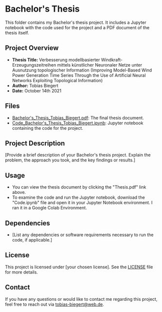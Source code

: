 # Bachelor's Thesis

This folder contains my Bachelor's thesis project. It includes a Jupyter notebook with the code used for the project and a PDF document of the thesis itself.

## Project Overview

- **Thesis Title:** Verbesserung modellbasierter Windkraft-Erzeugungszeitreihen mittels künstlicher Neuronaler Netze unter Ausnutzung topologischer Information
                    (Improving Model-Based Wind Power Generation Time Series Through the Use of Artificial Neural Networks Exploiting Topological Information)
- **Author:** Tobias Biegert
- **Date:** October 14th 2021

## Files

- [Bachelor's_Thesis_Tobias_Biegert.pdf](https://github.com/tobiasbiegert/study_projects/blob/main/bachelor's_thesis/Bachelor's_Thesis_Tobias_Biegert.pdf): The final thesis document.
- [Code_Bachelor's_Thesis_Tobias_Biegert.ipynb](https://github.com/tobiasbiegert/study_projects/blob/main/bachelor's_thesis/Code_Bachelor's_Thesis_Tobias_Biegert.ipynb): Jupyter notebook containing the code for the project.

## Project Description

[Provide a brief description of your Bachelor's thesis project. Explain the problem, the approach you took, and the key findings or results.]

## Usage

- You can view the thesis document by clicking the "Thesis.pdf" link above.
- To examine the code and run the Jupyter notebook, download the "Code.ipynb" file and open it in your Jupyter Notebook environment. I ran it in a Google Colab Environment.

## Dependencies

- [List any dependencies or software requirements necessary to run the code, if applicable.]

## License

This project is licensed under [your chosen license]. See the [LICENSE](LICENSE) file for more details.

## Contact

If you have any questions or would like to contact me regarding this project, feel free to reach out via tobias-biegert@web.de.
